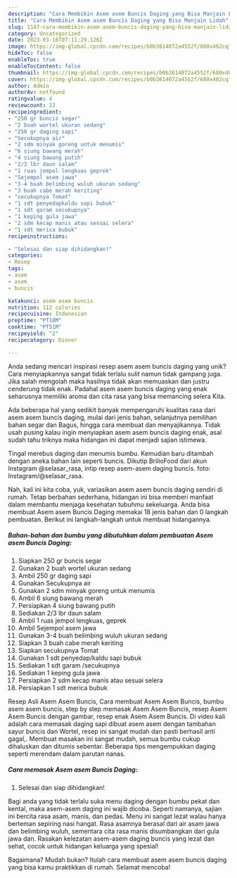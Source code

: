 ```yaml
---
description: "Cara Membikin Asem asem Buncis Daging yang Bisa Manjain Lidah"
title: "Cara Membikin Asem asem Buncis Daging yang Bisa Manjain Lidah"
slug: 1147-cara-membikin-asem-asem-buncis-daging-yang-bisa-manjain-lidah
category: Uncategorized
date: 2023-03-16T07:11:29.126Z
image: https://img-global.cpcdn.com/recipes/b0b3614072a4552f/680x482cq70/asem-asem-buncis-daging-foto-resep-utama.jpg
hideToc: false
enableToc: true
enableTocContent: false
thumbnail: https://img-global.cpcdn.com/recipes/b0b3614072a4552f/680x482cq70/asem-asem-buncis-daging-foto-resep-utama.jpg
cover: https://img-global.cpcdn.com/recipes/b0b3614072a4552f/680x482cq70/asem-asem-buncis-daging-foto-resep-utama.jpg
author: Admin
authorAv: notfound
ratingvalue: 4
reviewcount: 22
recipeingredient:
- "250 gr buncis segar"
- "2 buah wortel ukuran sedang"
- "250 gr daging sapi"
- "Secukupnya air"
- "2 sdm minyak goreng untuk menumis"
- "6 siung bawang merah"
- "4 siung bawang putih"
- "2/3 lbr daun salam"
- "1 ruas jempol lengkuas geprek"
- "Sejempol asem jawa"
- "3-4 buah belimbing wuluh ukuran sedang"
- "3 buah cabe merah keriting"
- "secukupnya Tomat"
- "1 sdt penyedapkaldu sapi bubuk"
- "1 sdt garam secukupnya"
- "1 keping gula jawa"
- "2 sdm kecap manis atau sesuai selera"
- "1 sdt merica bubuk"
recipeinstructions:

- "Selesai dan siap dihidangkan!"
categories:
- Resep
tags:
- asem
- asem
- buncis

katakunci: asem asem buncis 
nutrition: 112 calories
recipecuisine: Indonesian
preptime: "PT18M"
cooktime: "PT51M"
recipeyield: "2"
recipecategory: Dinner

---
```





Anda sedang mencari inspirasi resep asem asem buncis daging yang unik? Cara menyiapkannya sangat tidak terlalu sulit namun tidak gampang juga. Jika salah mengolah maka hasilnya tidak akan memuaskan dan justru cenderung tidak enak. Padahal asem asem buncis daging yang enak seharusnya memiliki aroma dan cita rasa yang bisa memancing selera Kita.





Ada beberapa hal yang sedikit banyak mempengaruhi kualitas rasa dari asem asem buncis daging, mulai dari jenis bahan, selanjutnya pemilihan bahan segar dan Bagus, hingga cara membuat dan menyajikannya. Tidak usah pusing kalau ingin menyiapkan asem asem buncis daging enak,      asal sudah tahu triknya maka hidangan ini dapat menjadi sajian istimewa.














Tingal merebus daging dan menumis bumbu. Kemudian baru ditambah dengan aneka bahan lain seperti buncis. Dikutip BrilioFood dari akun Instagram @selasar_rasa, intip resep asem-asem daging buncis. foto: Instagram/@selasar_rasa.






Nah, kali ini kita coba, yuk, variasikan asem asem buncis daging sendiri di rumah. Tetap berbahan sederhana, hidangan ini bisa memberi manfaat dalam membantu menjaga kesehatan tubuhmu sekeluarga. Anda bisa membuat Asem asem Buncis Daging memakai 18 jenis bahan dan 0 langkah pembuatan. Berikut ini langkah-langkah untuk membuat hidangannya.

<!--inarticleads1-->

##### Bahan-bahan dan bumbu yang dibutuhkan dalam pembuatan Asem asem Buncis Daging:

1. Siapkan 250 gr buncis segar
1. Gunakan 2 buah wortel ukuran sedang
1. Ambil 250 gr daging sapi
1. Gunakan Secukupnya air
1. Gunakan 2 sdm minyak goreng untuk menumis
1. Ambil 6 siung bawang merah
1. Persiapkan 4 siung bawang putih
1. Sediakan 2/3 lbr daun salam
1. Ambil 1 ruas jempol lengkuas, geprek
1. Ambil Sejempol asem jawa
1. Gunakan 3-4 buah belimbing wuluh ukuran sedang
1. Siapkan 3 buah cabe merah keriting
1. Siapkan secukupnya Tomat
1. Gunakan 1 sdt penyedap/kaldu sapi bubuk
1. Sediakan 1 sdt garam /secukupnya
1. Sediakan 1 keping gula jawa
1. Persiapkan 2 sdm kecap manis atau sesuai selera
1. Persiapkan 1 sdt merica bubuk


Resep Asli Asem Asem Buncis, Cara membuat Asem Asem Buncis, bumbu asem asem buncis, step by step memasak Asem Asem Buncis, resep Asem Asem Buncis dengan gambar, resep enak Asem Asem Buncis. Di video kali adalah cara memasak daging sapi dibuat asem asem dengan tambahan sayur buncis dan Wortel, resep ini sangat mudah dan pasti berhasil anti gagal,. Membuat masakan ini sangat mudah, semua bumbu cukup dihaluskan dan ditumis sebentar. Beberapa tips mengempukkan daging seperti merendam dalam parutan nanas. 

<!--inarticleads2-->

##### Cara memasak Asem asem Buncis Daging:


1. Selesai dan siap dihidangkan!

Bagi anda yang tidak terlalu suka menu daging dengan bumbu pekat dan kental, maka asem-asem daging ini wajib dicoba. Seperti namanya, sajian ini bercita rasa asam, manis, dan pedas. Menu ini sangat lezat walau hanya berteman sepiring nasi hangat. Rasa asamnya berasal dari air asam jawa dan belimbing wuluh, sementara cita rasa manis disumbangkan dari gula jawa dan. Rasakan kelezatan asem-asem daging buncis yang lezat dan sehat, cocok untuk hidangan keluarga yang spesial! 

Bagaimana? Mudah bukan? Itulah cara membuat asem asem buncis daging yang bisa kamu praktikkan di rumah. Selamat mencoba!

